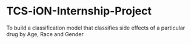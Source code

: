 # TCS-iON-Internship-Project
To build a classification model that classifies side effects of a particular drug by Age, Race and Gender
